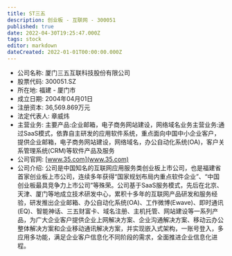 ```yaml
---
title: ST三五
description: 创业板 - 互联网 - 300051
published: true
date: 2022-04-30T19:25:47.000Z
tags: stock
editor: markdown
dateCreated: 2022-01-01T00:00:00.000Z
---
```


- 公司名称: 厦门三五互联科技股份有限公司
- 股票代码: 300051.SZ
- 所在地: 福建 - 厦门市
- 成立日期: 2004年04月01日
- 注册资本: 36,569.869万元
- 法定代表人: 章威炜
- 主营业务: 主要产品:企业邮箱，电子商务网站建设，网络域名业务主营业务:通过SaaS模式，依靠自主研发的应用软件系统，重点面向中国中小企业客户，提供企业邮箱，电子商务网站建设，网络域名，办公自动化系统(OA)，客户关系管理系统(CRM)等软件产品及服务
- 公司官网: [www.35.com](www.35.com)
- 公司介绍: 公司是中国知名的互联网应用服务类创业板上市公司，也是福建省首家创业板上市公司，连续多年获得“国家规划布局内重点软件企业”、“中国创业板最具竞争力上市公司”等殊荣。公司基于SaaS服务模式，先后在北京、天津、厦门等地成立技术研发中心，累积十多年的互联网产品研发和服务经验，研发推出企业邮箱、办公自动化系统(OA)、工作微博(Ewave)、即时通讯(EQ)、智能神话、三五财富卡、域名注册、主机托管、网站建设等一系列产品，为广大企业客户提供企业上网解决方案、企业沟通解决方案、移动云办公整体解决方案和企业移动通讯解决方案，并实现嵌入式架构，一账号登入，多应用多功能，满足企业客户信息化不同阶段的需求，全面推进企业信息化进程。


